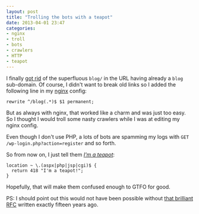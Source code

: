 ```yaml
---
layout: post
title: "Trolling the bots with a teapot"
date: 2013-04-01 23:47
categories:
- nginx
- troll
- bots
- crawlers
- HTTP
- teapot
---
```


I finally [got rid](https://github.com/infertux/blog.infertux.com/commit/0348c9f78c824d2198899114fca60a21015d16fa) of the superfluous `blog/` in the URL having already a `blog` sub-domain.
Of course, I didn't want to break old links so I added the following line in my [nginx](https://nginx.org/) config:

    rewrite ^/blog(.*)$ $1 permanent;

But as always with nginx, that worked like a charm and was just too easy.
So I thought I would troll some nasty crawlers while I was at editing my nginx config.

Even though I don't use PHP, a lots of bots are spamming my logs with `GET /wp-login.php?action=register` and so forth.

So from now on, I just tell them _[I'm a teapot](https://httpcats.herokuapp.com/418)_:

    location ~ \.(aspx|php|jsp|cgi)$ {
      return 418 "I'm a teapot!";
    }

Hopefully, that will make them confused enough to GTFO for good.

PS: I should point out this would not have been possible without [that brilliant RFC](https://tools.ietf.org/html/rfc2324#section-2.3.2) written exactly fifteen years ago.

